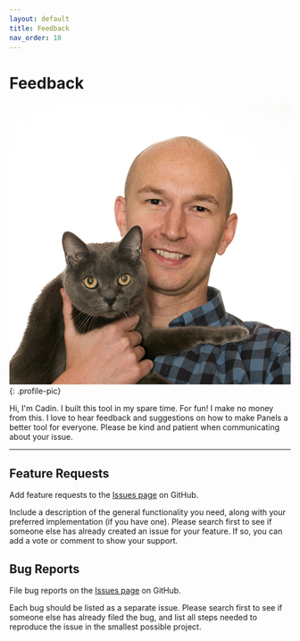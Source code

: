```yaml
---
layout: default
title: Feedback
nav_order: 10
---
```


# Feedback

![Cadin and Sparkles](assets/images/Cadin_w_Sparkles.jpg){: .profile-pic}

Hi, I'm Cadin. I built this tool in my spare time. For fun! I make no money from this. I love to hear feedback and suggestions on how to make Panels a better tool for everyone. Please be kind and patient when communicating about your issue.

---

## Feature Requests

Add feature requests to the [Issues page](https://github.com/cadin/panels/issues) on GitHub.

Include a description of the general functionality you need, along with your preferred implementation (if you have one). Please search first to see if someone else has already created an issue for your feature. If so, you can add a vote or comment to show your support.

## Bug Reports

File bug reports on the [Issues page](https://github.com/cadin/panels/issues) on GitHub.

Each bug should be listed as a separate issue. Please search first to see if someone else has already filed the bug, and list all steps needed to reproduce the issue in the smallest possible project.
